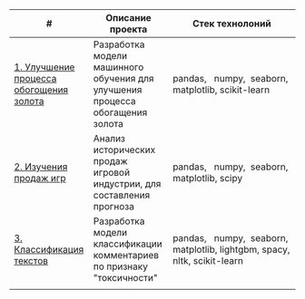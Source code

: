 

| #                                                                                                                                                | Описание проекта                                                              | Стек технолоний                                                            |
| ------------------------------------------------------------------------------------------------------------------------------------------------ | ----------------------------------------------------------------------------- | -------------------------------------------------------------------------- |
| [1. Улучшение процесса обогощения золота](https://github.com/Codarocker/portfolio/tree/b638de85a43379e5e8c91a4222c4175453dac789/Gold%20recovery) | Разработка модели машинного обучения для улучшения процесса обогащения золота | pandas,   numpy,  seaborn,  matplotlib, scikit-learn                       |
| [2. Изучения продаж игр](https://github.com/Codarocker/portfolio/tree/b638de85a43379e5e8c91a4222c4175453dac789/Games%20industry%20analisis)      | Анализ исторических продаж игровой индустрии, для составления прогноза        | pandas,   numpy,  seaborn,  matplotlib, scipy                              |
| [3. Классификация текстов](https://github.com/Codarocker/portfolio/tree/b638de85a43379e5e8c91a4222c4175453dac789/%D0%A1lassify%20text)           | Разработка модели классификации комментариев по признаку "токсичности"        | pandas,   numpy,  seaborn, matplotlib, lightgbm, spacy, nltk, scikit-learn |
|                                                                                                                                                  |                                                                               |                                                                            |
